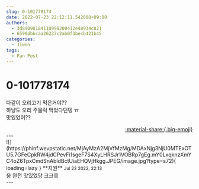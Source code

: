 ```yaml
---
slug: 0-101778174
date: 2022-07-23 22:12:11.542000+09:00
authors:
  - 3d89098184110998200412e48934c821
  - 6599dbbcaa26237c2ab0f3becb421b45
categories:
  - Jiwon
tags:
  - Fan Post
---
```


# 0-101778174

<div class="post-container" markdown="1">
<div class="content-container md-sidebar__scrollwrap" markdown="1">

다같이 오리고기 먹은거야??<br>하냥도 오리 주물럭 먹었다던뎅 ㅠ<br>맛있었어??

</div>
</div>

<div style="text-align: right;" markdown="1">
<a href="https://weverse.io/fromis9/fanpost/0-101778174" style="text-align: right;">:material-share:{.big-emoji}</a>
</div>
---

<div class="comments-container md-sidebar__scrollwrap" markdown="1">
<div class="comment" markdown="1">
<div class='id-container' markdown="1">
![](https://phinf.wevpstatic.net/MjAyMzA2MjVfMzMg/MDAxNjg3NjU0MTExOTU5.7GFeCpkRW4jdCPevFi1sgeF7S4XyLHRSJr1VOBRp7gEg.mY0LxqknzXmYC4oZ6TpxCmdSnAbldBctUiaEHQVjHkgg.JPEG/image.jpg?type=s72){ loading=lazy }
**<span class="artist">지원</span>** <small>Jul 23 2022, 22:13</small><br>
</div>
<div class='comment-body' markdown="1">
웅 완전 맛있었당 크크킄
</div>
</div>
</div>
---
